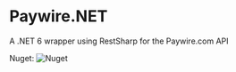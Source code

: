 # Paywire.NET
A .NET 6 wrapper using RestSharp for the Paywire.com API

Nuget: ![Nuget](https://img.shields.io/nuget/v/Paywire.NET)
